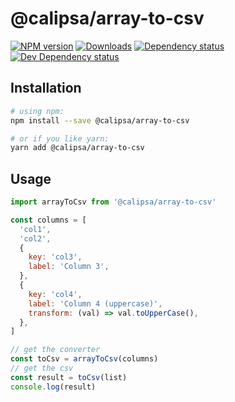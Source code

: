 # @calipsa/array-to-csv

[![NPM version][npm-image]][npm-url] [![Downloads][downloads-image]][npm-url] [![Dependency status][david-dm-image]][david-dm-url] [![Dev Dependency status][david-dm-dev-image]][david-dm-dev-url]

## Installation
```bash
# using npm:
npm install --save @calipsa/array-to-csv

# or if you like yarn:
yarn add @calipsa/array-to-csv
```

## Usage
```javascript
import arrayToCsv from '@calipsa/array-to-csv'

const columns = [
  'col1',
  'col2',
  {
    key: 'col3',
    label: 'Column 3',
  },
  {
    key: 'col4',
    label: 'Column 4 (uppercase)',
    transform: (val) => val.toUpperCase(),
  },
]

// get the converter
const toCsv = arrayToCsv(columns)
// get the csv
const result = toCsv(list)
console.log(result)
```

[npm-url]: https://npmjs.org/package/@calipsa/array-to-csv
[downloads-image]: http://img.shields.io/npm/dm/@calipsa/array-to-csv.svg
[npm-image]: http://img.shields.io/npm/v/@calipsa/array-to-csv.svg
[david-dm-url]:https://david-dm.org/inker/@calipsa/array-to-csv
[david-dm-image]:https://david-dm.org/inker/@calipsa/array-to-csv.svg
[david-dm-dev-url]:https://david-dm.org/inker/@calipsa/array-to-csv#info=devDependencies
[david-dm-dev-image]:https://david-dm.org/inker/@calipsa/array-to-csv/dev-status.svg
